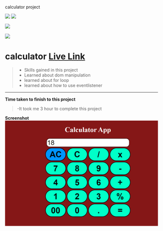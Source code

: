 calculator project

![](https://img.shields.io/badge/Full%20stack--Js%20%20bootcamp-Ineuron%20-yellowgreen)
![](https://img.shields.io/badge/Hitesh%20choudhary-LCO-orange)

![](https://img.shields.io/badge/HTML--CSS-JAVASCRIPT-yellowgreen)


![](https://img.shields.io/badge/Rishu%20srivastava-BCA-orange)

# **calculator** [Live Link](https://calculatorapp-1.netlify.app/)
 >- Skills gained in this project
 >- Learned about dom manipulation
 >- learned about for  loop
 >- learned about how to use eventlistener
 
 ***
 **Time taken to finish to this project**
 
 >-It took me 3 hour to complete this project 

 **Screenshot**
 ![](./screenshot/calculatorpng.png)